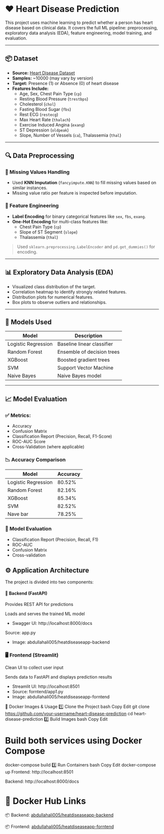 # ❤️ Heart Disease Prediction

This project uses machine learning to predict whether a person has heart disease based on clinical data. It covers the full ML pipeline: preprocessing, exploratory data analysis (EDA), feature engineering, model training, and evaluation.

---

## 📦 Dataset

- **Source:** [Heart Disease Dataset](https://www.kaggle.com/datasets/oktayrdeki/heart-disease)
- **Samples:** ~10000 (may vary by version)
- **Target:** Presence (1) or Absence (0) of heart disease
- **Features Include:**
  - Age, Sex, Chest Pain Type (`cp`)
  - Resting Blood Pressure (`trestbps`)
  - Cholesterol (`chol`)
  - Fasting Blood Sugar (`fbs`)
  - Rest ECG (`restecg`)
  - Max Heart Rate (`thalach`)
  - Exercise Induced Angina (`exang`)
  - ST Depression (`oldpeak`)
  - Slope, Number of Vessels (`ca`), Thalassemia (`thal`)

---

## 🔍 Data Preprocessing

### 🧹 Missing Values Handling
- Used **KNN Imputation** (`fancyimpute.KNN`) to fill missing values based on similar instances.
- Missing value ratio per feature is inspected before imputation.

### 🧪 Feature Engineering
- **Label Encoding** for binary categorical features like `sex`, `fbs`, `exang`.
- **One-Hot Encoding** for multi-class features like:
  - Chest Pain Type (`cp`)
  - Slope of ST Segment (`slope`)
  - Thalassemia (`thal`)

> Used `sklearn.preprocessing.LabelEncoder` and `pd.get_dummies()` for encoding.

---

## 📊 Exploratory Data Analysis (EDA)
- Visualized class distribution of the target.
- Correlation heatmap to identify strongly related features.
- Distribution plots for numerical features.
- Box plots to observe outliers and relationships.

---

## 🤖 Models Used

| Model                | Description                  |
|---------------------|------------------------------|
| Logistic Regression | Baseline linear classifier   |
| Random Forest       | Ensemble of decision trees   |
| XGBoost             | Boosted gradient trees       |
| SVM                 | Support Vector Machine       |
| Naive Bayes         | Naive Bayes model           |

---

## 📈 Model Evaluation

### ✅ Metrics:
- Accuracy
- Confusion Matrix
- Classification Report (Precision, Recall, F1-Score)
- ROC-AUC Score
- Cross-Validation (where applicable)

### 📉 Accuracy Comparison

| Model                | Accuracy |
|---------------------|----------|
| Logistic Regression | 80.52%   |
| Random Forest       | 82.16%   |
| XGBoost             | 85.34%   |
| SVM                 | 82.52%   |
| Nave bar            | 78.25%   |

### 🧪 Model Evaluation

- Classification Report (Precision, Recall, F1)
- ROC-AUC
- Confusion Matrix
- Cross-validation


## ⚙️ Application Architecture
The project is divided into two components:

#### 🧠 Backend (FastAPI)
Provides REST API for predictions

Loads and serves the trained ML model

- Swagger UI: http://localhost:8000/docs

Source: app.py
- Image: abdullahali005/heatdiseaseapp-backend

### 🖥️ Frontend (Streamlit)
Clean UI to collect user input

Sends data to FastAPI and displays prediction results

- Streamlit UI: http://localhost:8501
- Source: forntend/app1.py
- Image: abdullahali005/heatdiseaseapp-forntend


🐳 Docker Images & Usage
1️⃣ Clone the Project
bash
Copy
Edit
git clone https://github.com/your-username/heart-disease-prediction
cd heart-disease-prediction
2️⃣ Build Images
bash
Copy
Edit
# Build both services using Docker Compose
docker-compose build
3️⃣ Run Containers
bash
Copy
Edit
docker-compose up
Frontend: http://localhost:8501

Backend: http://localhost:8000/docs

# 🔗 Docker Hub Links
📦 Backend: [abdullahali005/heatdiseaseapp-backend](https://hub.docker.com/repository/docker/abdullahali005/heatdiseaseapp-backend/general)

📦 Frontend:  [abdullahali005/heatdiseaseapp-forntend](https://hub.docker.com/repository/docker/abdullahali005/heatdiseaseapp-forntend/general)




